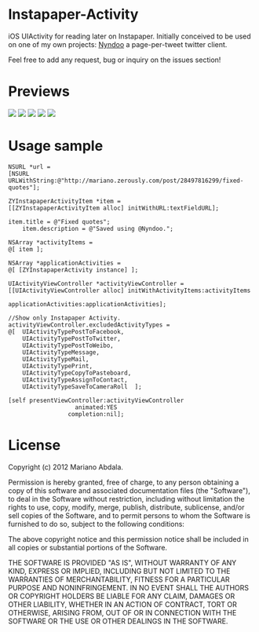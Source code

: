 Instapaper-Activity
===================

iOS UIActivity for reading later on Instapaper. Initially conceived to be used on one of my own projects: [Nyndoo](http://www.nyndoo.com) a page-per-tweet twitter client.

Feel free to add any request, bug or inquiry on the issues section!

Previews
========

![](https://raw.github.com/marianoabdala/Instapaper-Activity/master/Preview/Intro.PNG)
![](https://raw.github.com/marianoabdala/Instapaper-Activity/master/Preview/UIActivityViewController.PNG)
![](https://raw.github.com/marianoabdala/Instapaper-Activity/master/Preview/WithTheGang.PNG)
![](https://raw.github.com/marianoabdala/Instapaper-Activity/master/Preview/Credentials.PNG)
![](https://raw.github.com/marianoabdala/Instapaper-Activity/master/Preview/Adding.PNG)

Usage sample
============

    NSURL *url =
    [NSURL URLWithString:@"http://mariano.zerously.com/post/28497816299/fixed-quotes"];
    
    ZYInstapaperActivityItem *item =
    [[ZYInstapaperActivityItem alloc] initWithURL:textFieldURL];
    
    item.title = @"Fixed quotes";
		item.description = @"Saved using @Nyndoo.";
    
    NSArray *activityItems =
    @[ item ];
    
    NSArray *applicationActivities =
    @[ [ZYInstapaperActivity instance] ];
    
    UIActivityViewController *activityViewController =
    [[UIActivityViewController alloc] initWithActivityItems:activityItems
                                      applicationActivities:applicationActivities];
    
    //Show only Instapaper Activity.
    activityViewController.excludedActivityTypes =
    @[  UIActivityTypePostToFacebook,
        UIActivityTypePostToTwitter,
        UIActivityTypePostToWeibo,
        UIActivityTypeMessage,
        UIActivityTypeMail,
        UIActivityTypePrint,
        UIActivityTypeCopyToPasteboard,
        UIActivityTypeAssignToContact,
        UIActivityTypeSaveToCameraRoll  ];
    
    [self presentViewController:activityViewController
                       animated:YES
                     completion:nil];


License
=======

Copyright (c) 2012 Mariano Abdala.

Permission is hereby granted, free of charge, to any person obtaining a copy of this software and associated documentation files (the "Software"), to deal in the Software without restriction, including without limitation the rights to use, copy, modify, merge, publish, distribute, sublicense, and/or sell copies of the Software, and to permit persons to whom the Software is furnished to do so, subject to the following conditions:

The above copyright notice and this permission notice shall be included in all copies or substantial portions of the Software.

THE SOFTWARE IS PROVIDED "AS IS", WITHOUT WARRANTY OF ANY KIND, EXPRESS OR IMPLIED, INCLUDING BUT NOT LIMITED TO THE WARRANTIES OF MERCHANTABILITY, FITNESS FOR A PARTICULAR PURPOSE AND NONINFRINGEMENT. IN NO EVENT SHALL THE AUTHORS OR COPYRIGHT HOLDERS BE LIABLE FOR ANY CLAIM, DAMAGES OR OTHER LIABILITY, WHETHER IN AN ACTION OF CONTRACT, TORT OR OTHERWISE, ARISING FROM, OUT OF OR IN CONNECTION WITH THE SOFTWARE OR THE USE OR OTHER DEALINGS IN THE SOFTWARE.

